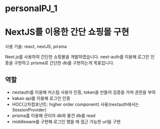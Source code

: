 
# personalPJ_1
# NextJS를 이용한 간단 쇼핑몰 구현

사용 기술: react, nextJS, pirsma

Next.js를 사용하여 간단한 쇼핑몰을  개발하였습니다.  next-auth를 이용해 로그인 인증을 구현하고 prisma로 간단한 db를 구현하는게 목표입니다.

## 역할

- nextauth를 이용해 커스텀 사용자 인증, token을 만들어 검증을 거쳐 권한을 부여
- kakao api를 이용해 로그인 인증
- HOC(고차컴포넌트: higher order component) 사용(nextauth에서는 SessionProvider)
- prisma를 이용해 관리자 db와 물건 db를 read
- middleware를 구현해 로그인 했을 때 접근 가능한 url을 구현

